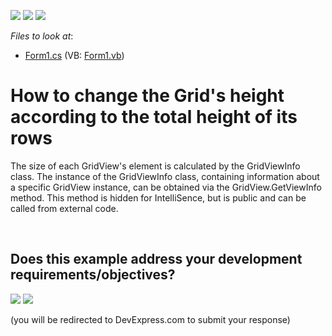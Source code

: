 <!-- default badges list -->
[![](https://img.shields.io/badge/Open_in_DevExpress_Support_Center-FF7200?style=flat-square&logo=DevExpress&logoColor=white)](https://supportcenter.devexpress.com/ticket/details/E1811)
[![](https://img.shields.io/badge/📖_How_to_use_DevExpress_Examples-e9f6fc?style=flat-square)](https://docs.devexpress.com/GeneralInformation/403183)
[![](https://img.shields.io/badge/💬_Leave_Feedback-feecdd?style=flat-square)](#does-this-example-address-your-development-requirementsobjectives)
<!-- default badges end -->
<!-- default file list -->
*Files to look at*:

* [Form1.cs](./CS/GridControlAutoSize/Form1.cs) (VB: [Form1.vb](./VB/GridControlAutoSize/Form1.vb))
<!-- default file list end -->
# How to change the Grid's height  according to the total height of its rows


<p>The size of each GridView's element is calculated by the GridViewInfo class. The instance of the GridViewInfo class, containing information about a specific GridView instance, can be obtained via the GridView.GetViewInfo method. This method is hidden for IntelliSence,  but is public and can be called from external code.</p>

<br/>


<!-- feedback -->
## Does this example address your development requirements/objectives?

[<img src="https://www.devexpress.com/support/examples/i/yes-button.svg"/>](https://www.devexpress.com/support/examples/survey.xml?utm_source=github&utm_campaign=winforms-grid-change-height-to-match-height-of-rows&~~~was_helpful=yes) [<img src="https://www.devexpress.com/support/examples/i/no-button.svg"/>](https://www.devexpress.com/support/examples/survey.xml?utm_source=github&utm_campaign=winforms-grid-change-height-to-match-height-of-rows&~~~was_helpful=no)

(you will be redirected to DevExpress.com to submit your response)
<!-- feedback end -->

